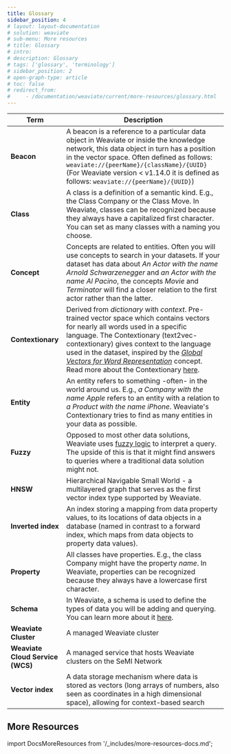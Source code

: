 ```yaml
---
title: Glossary
sidebar_position: 4
# layout: layout-documentation
# solution: weaviate
# sub-menu: More resources
# title: Glossary
# intro: 
# description: Glossary
# tags: ['glossary', 'terminology']
# sidebar_position: 2
# open-graph-type: article
# toc: false
# redirect_from:
#     - /documentation/weaviate/current/more-resources/glossary.html
---
```


| Term | Description |
| --- | --- |
| **Beacon** | A beacon is a reference to a particular data object in Weaviate or inside the knowledge network, this data object in turn has a position in the vector space. Often defined as follows: `weaviate://{peerName}/{className}/{UUID}` (For Weaviate version < v1.14.0 it is defined as follows: `weaviate://{peerName}/{UUID}`) |
| **Class** | A class is a definition of a semantic kind. E.g., the Class Company or the Class Move. In Weaviate, classes can be recognized because they always have a capitalized first character. You can set as many classes with a naming you choose. |
| **Concept** | Concepts are related to entities. Often you will use concepts to search in your datasets. If your dataset has data about _An Actor with the name Arnold Schwarzenegger_ and _an Actor with the name Al Pacino_, the concepts _Movie_ and _Terminator_ will find a closer relation to the first actor rather than the latter. |
| **Contextionary** | Derived from *dictionary* with *context*. Pre-trained vector space which contains vectors for nearly all words used in a specific language. The Contextionary (text2vec-contextionary) gives context to the language used in the dataset, inspired by the [*Global Vectors for Word Representation*](https://github.com/stanfordnlp/GloVe) concept. Read more about the Contextionary [here](../modules/text2vec-contextionary.html). |
| **Entity** | An entity refers to something -often- in the world around us. E.g., _a Company with the name Apple_ refers to an entity with a relation to _a Product with the name iPhone_. Weaviate's Contextionary tries to find as many entities in your data as possible. |
| **Fuzzy** | Opposed to most other data solutions, Weaviate uses [fuzzy logic](https://en.wikipedia.org/wiki/Fuzzy_logic) to interpret a query. The upside of this is that it might find answers to queries where a traditional data solution might not. |
| **HNSW** | Hierarchical Navigable Small World - a multilayered graph that serves as the first vector index type supported by Weaviate. |
| **Inverted index** | An index storing a mapping from data property values, to its locations of data objects in a database (named in contrast to a forward index, which maps from data objects to property data values). |
| **Property** | All classes have properties. E.g., the class Company might have the property _name_. In Weaviate, properties can be recognized because they always have a lowercase first character. |
| **Schema** | In Weaviate, a schema is used to define the types of data you will be adding and querying. You can learn more about it [here](/docs/weaviate/guides/how-to-create-a-schema.md). |
| **Weaviate Cluster** | A managed Weaviate cluster |
| **Weaviate Cloud Service (WCS)** | A managed service that hosts Weaviate clusters on the SeMI Network |
| **Vector index** | A data storage mechanism where data is stored as vectors (long arrays of numbers, also seen as coordinates in a high dimensional space), allowing for context-based search |

## More Resources

import DocsMoreResources from '/_includes/more-resources-docs.md';

<DocsMoreResources />